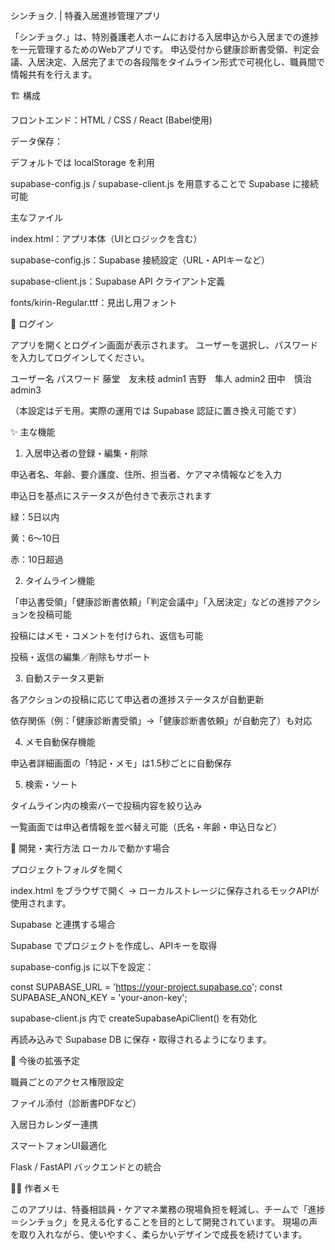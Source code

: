 シンチョク. | 特養入居進捗管理アプリ

「シンチョク.」は、特別養護老人ホームにおける入居申込から入居までの進捗を一元管理するためのWebアプリです。
申込受付から健康診断書受領、判定会議、入居決定、入居完了までの各段階をタイムライン形式で可視化し、職員間で情報共有を行えます。

🏗️ 構成

フロントエンド：HTML / CSS / React (Babel使用)

データ保存：

デフォルトでは localStorage を利用

supabase-config.js / supabase-client.js を用意することで Supabase に接続可能

主なファイル

index.html：アプリ本体（UIとロジックを含む）

supabase-config.js：Supabase 接続設定（URL・APIキーなど）

supabase-client.js：Supabase API クライアント定義

fonts/kirin-Regular.ttf：見出し用フォント

🔐 ログイン

アプリを開くとログイン画面が表示されます。
ユーザーを選択し、パスワードを入力してログインしてください。

ユーザー名	パスワード
藤堂　友未枝	admin1
吉野　隼人	admin2
田中　慎治	admin3

（本設定はデモ用。実際の運用では Supabase 認証に置き換え可能です）

✨ 主な機能
1. 入居申込者の登録・編集・削除

申込者名、年齢、要介護度、住所、担当者、ケアマネ情報などを入力

申込日を基点にステータスが色付きで表示されます

緑：5日以内

黄：6～10日

赤：10日超過

2. タイムライン機能

「申込書受領」「健康診断書依頼」「判定会議中」「入居決定」などの進捗アクションを投稿可能

投稿にはメモ・コメントを付けられ、返信も可能

投稿・返信の編集／削除もサポート

3. 自動ステータス更新

各アクションの投稿に応じて申込者の進捗ステータスが自動更新

依存関係（例：「健康診断書受領」→「健康診断書依頼」が自動完了）も対応

4. メモ自動保存機能

申込者詳細画面の「特記・メモ」は1.5秒ごとに自動保存

5. 検索・ソート

タイムライン内の検索バーで投稿内容を絞り込み

一覧画面では申込者情報を並べ替え可能（氏名・年齢・申込日など）

🧰 開発・実行方法
ローカルで動かす場合

プロジェクトフォルダを開く

index.html をブラウザで開く
→ ローカルストレージに保存されるモックAPIが使用されます。

Supabase と連携する場合

Supabase でプロジェクトを作成し、APIキーを取得

supabase-config.js に以下を設定：

const SUPABASE_URL = 'https://your-project.supabase.co';
const SUPABASE_ANON_KEY = 'your-anon-key';


supabase-client.js 内で createSupabaseApiClient() を有効化

再読み込みで Supabase DB に保存・取得されるようになります。

🧩 今後の拡張予定

職員ごとのアクセス権限設定

ファイル添付（診断書PDFなど）

入居日カレンダー連携

スマートフォンUI最適化

Flask / FastAPI バックエンドとの統合

👩‍💼 作者メモ

このアプリは、特養相談員・ケアマネ業務の現場負担を軽減し、チームで「進捗＝シンチョク」を見える化することを目的として開発されています。
現場の声を取り入れながら、使いやすく、柔らかいデザインで成長を続けています。
